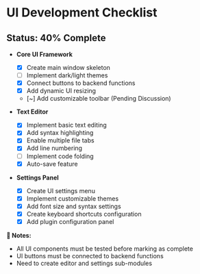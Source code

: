 # **UI Development Checklist**
## **Status: 40% Complete**

- **Core UI Framework**
  - [x] Create main window skeleton
  - [ ] Implement dark/light themes
  - [x] Connect buttons to backend functions
  - [x] Add dynamic UI resizing
  - [~] Add customizable toolbar (Pending Discussion)

- **Text Editor**
  - [x] Implement basic text editing
  - [x] Add syntax highlighting
  - [x] Enable multiple file tabs
  - [x] Add line numbering
  - [ ] Implement code folding
  - [x] Auto-save feature

- **Settings Panel**
  - [x] Create UI settings menu
  - [x] Implement customizable themes
  - [x] Add font size and syntax settings
  - [x] Create keyboard shortcuts configuration
  - [x] Add plugin configuration panel

**📝 Notes:**  
- All UI components must be tested before marking as complete
- UI buttons must be connected to backend functions
- Need to create editor and settings sub-modules
